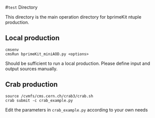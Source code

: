 #`test` Directory

This directory is the main operation directory for bprimeKit ntuple production.

## Local production
```
cmsenv
cmsRun bprimeKit_miniAOD.py <options>
```
Should be sufficient to run a local production. Please define input and output sources manually. 

## Crab production
```
source /cvmfs/cms.cern.ch/crab3/crab.sh
crab submit -c crab_example.py
```
Edit the parameters in `crab_example.py` according to your own needs


